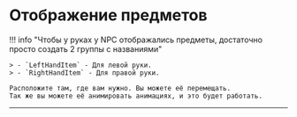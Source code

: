 # Отображение предметов

!!! info "Чтобы у руках у NPC отображались предметы, достаточно просто создать 2 группы с названиями"

	> - `LeftHandItem` - Для левой руки.
	> - `RightHandItem` - Для правой руки.
	
	Расположите там, где вам нужно. Вы можете её перемещать.
	Так же вы можете её анимировать анимациях, и это будет работать.

---

